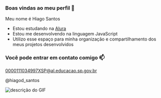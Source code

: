 ### Boas vindas ao meu perfil :blue_heart:

Meu nome é Hiago Santos

- Estou estudando na [Alura](https://www.alura.com.br)
- Estou me desenvolvendo na linguagem JavaScript
- Utilizo esse espaço para minha organização e compartilhamento dos meus projetos desenvolvidos

### Você pode entrar em contato comigo :mailbox:

0000111034997XSP@al.educacao.sp.gov.br

@hiagod_santos

![descrição do GIF](https://i.gifer.com/XOsX.gif)
